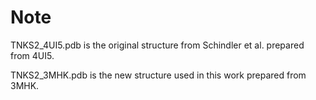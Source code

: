 # Note
TNKS2\_4UI5.pdb is the original structure from Schindler et al. prepared from 4UI5.

TNKS2\_3MHK.pdb is the new structure used in this work prepared from 3MHK.
